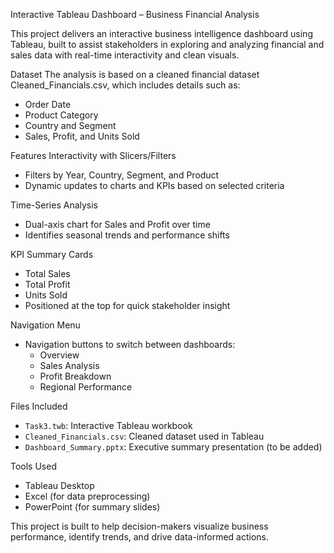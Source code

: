Interactive Tableau Dashboard – Business Financial Analysis

This project delivers an interactive business intelligence dashboard using Tableau, built to assist stakeholders in exploring and analyzing financial and sales data with real-time interactivity and clean visuals.

Dataset
The analysis is based on a cleaned financial dataset Cleaned_Financials.csv, which includes details such as:
- Order Date
- Product Category
- Country and Segment
- Sales, Profit, and Units Sold

Features
Interactivity with Slicers/Filters
- Filters by Year, Country, Segment, and Product
- Dynamic updates to charts and KPIs based on selected criteria

Time-Series Analysis
- Dual-axis chart for Sales and Profit over time
- Identifies seasonal trends and performance shifts

KPI Summary Cards
- Total Sales 
- Total Profit 
- Units Sold 
- Positioned at the top for quick stakeholder insight

Navigation Menu
- Navigation buttons to switch between dashboards:
  - Overview
  - Sales Analysis
  - Profit Breakdown
  - Regional Performance

Files Included
- `Task3.twb`: Interactive Tableau workbook
- `Cleaned_Financials.csv`: Cleaned dataset used in Tableau
- `Dashboard_Summary.pptx`: Executive summary presentation (to be added)

Tools Used
- Tableau Desktop
- Excel (for data preprocessing)
- PowerPoint (for summary slides)

This project is built to help decision-makers visualize business performance, identify trends, and drive data-informed actions.
